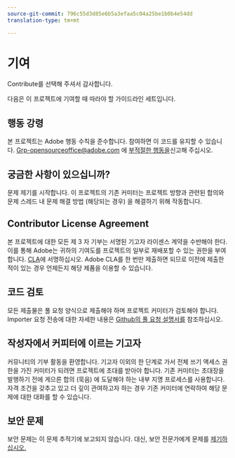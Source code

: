 ```yaml
---
source-git-commit: 796c55d3d85e6b5a3efaa5c04a25be1b0b4e54dd
translation-type: tm+mt

---
```

# 기여

Contribute를 선택해 주셔서 감사합니다.

다음은 이 프로젝트에 기여할 때 따라야 할 가이드라인 세트입니다.

## 행동 강령

본 프로젝트는 Adobe 행동 [](code-of-conduct.md)수칙을 준수합니다. 참여하면 이 코드를 유지할 수 있습니다. Grp-opensourceoffice@adobe.com 에
[부적절한 행동을](mailto:Grp-opensourceoffice@adobe.com)신고해 주십시오.

## 궁금한 사항이 있으십니까?

문제 제기를 시작합니다. 이 프로젝트의 기존 커미터는 프로젝트 방향과 관련된 합의와 문제 스레드
내 문제 해결 방법 (해당되는 경우) 을
해결하기 위해 작동합니다.

## Contributor License Agreement

본 프로젝트에 대한 모든 제 3 자 기부는 서명된 기고자
라이센스 계약을 수반해야 한다. 이를 통해 Adobe는 귀하의 기여도를
프로젝트의 일부로 재배포할 수 있는 권한을 부여합니다. [CLA](http://opensource.adobe.com/cla.html)에 서명하십시오. Adobe CLA를 한 번만 제출하면
되므로 이전에 제출한 적이 있는 경우 언제든지 해당 제품을 이용할 수 있습니다.

## 코드 검토

모든 제출물은 풀 요청 양식으로 제출해야 하며 프로젝트 커미터가 검토해야
합니다. Importer 요청 전송에 대한 자세한 내용은 [Github의 풀 요청 설명서를](https://help.github.com/articles/about-pull-requests/)
참조하십시오.

<!--
Lastly, please follow the [pull request template](PULL_REQUEST_TEMPLATE.md) when
submitting a pull request!
-->

## 작성자에서 커피터에 이르는 기고자

커뮤니티의 기부 활동을 환영합니다. 기고자 이외의 한 단계로 가서
전체 쓰기 액세스 권한을 가진 커미터가 되려면 프로젝트에 초대를 받아야 합니다. 기존 커미터는 초대장을
발행하기 전에 게으른 합의 (묵음) 에 도달해야 하는 내부 지명
프로세스를 사용합니다. 자격 조건을 갖추고 있고 더 깊이 관여하고자 하는 경우 기존 커미터에 연락하여 해당 문제에 대한 대화를 할 수 있습니다.

## 보안 문제

보안 문제는 이 문제 추적기에 보고되지 않습니다. 대신, 보안 전문가에게 문제를 [제기하십시오.](https://helpx.adobe.com/security/alertus.html)

